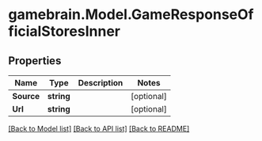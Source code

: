 # gamebrain.Model.GameResponseOfficialStoresInner

## Properties

Name | Type | Description | Notes
------------ | ------------- | ------------- | -------------
**Source** | **string** |  | [optional] 
**Url** | **string** |  | [optional] 

[[Back to Model list]](../README.md#documentation-for-models) [[Back to API list]](../README.md#documentation-for-api-endpoints) [[Back to README]](../README.md)

